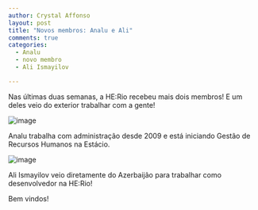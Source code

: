 ```yaml
---
author: Crystal Affonso
layout: post
title: "Novos membros: Analu e Ali"
comments: true
categories:
  - Analu
  - novo membro
  - Ali Ismayilov

---
```


Nas últimas duas semanas, a HE:Rio recebeu mais dois membros! E um deles veio do exterior trabalhar com a gente!

<!--more-->

![image](/blog/images/posts/2013-11-13/analu.jpg)

Analu trabalha com administração desde 2009 e está iniciando Gestão de Recursos Humanos na Estácio. 


![image](/blog/images/posts/2013-11-13/ali.jpg)

Ali Ismayilov veio diretamente do Azerbaijão para trabalhar como desenvolvedor na HE:Rio!

Bem vindos!